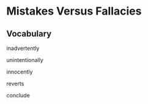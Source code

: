 # Mistakes Versus Fallacies



## Vocabulary

inadvertently

unintentionally

innocently

reverts

conclude